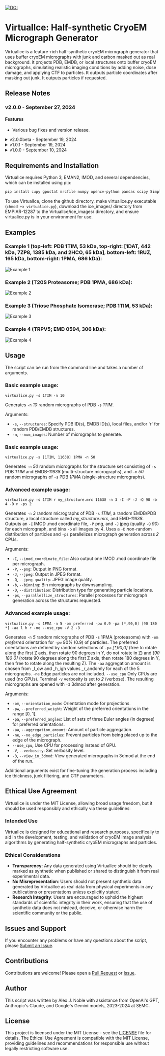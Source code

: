 [![DOI](https://zenodo.org/badge/DOI/10.5281/zenodo.13852111.svg)](https://doi.org/10.5281/zenodo.13852111)
# VirtualIce: Half-synthetic CryoEM Micrograph Generator

VirtualIce is a feature-rich half-synthetic cryoEM micrograph generator that uses buffer cryoEM micrographs with junk and carbon masked out as real background. It projects PDB, EMDB, or local structures onto buffer cryoEM micrographs, simulating realistic imaging conditions by adding noise, dose damage, and applying CTF to particles. It outputs particle coordinates after masking out junk. It outputs particles if requested.

## Release Notes

### v2.0.0 - September 27, 2024

#### Features

   - Various bug fixes and version release.

<details><summary>v2.0.0beta - September 19, 2024</summary><p>
 
   - Multiple structures per micrograph can now be requested (structure sets).
  - Use the same --structures flag followed by either a single structure or multiple. Supports any number of structure sets, like this: 
    - virtualice.py -s 1TIM [1PMA, 50882] [my_structure1.mrc, 3DRE, 6TIM]
  - The above command will make one set of micrographs with only PDB 1TIM, another set with PDB 1PMA and EMD-50882, and another set with a local file (my_structure1.mrc), PDB 3DRE, and PDB 6TIM.
  - Preferred orientation, particle distributions, and overlapping & aggregated particles are fully supported.
  - Filtering of edge, overlapping, and obscured particles is fully supported.
   - Coordinate files are saved independently in .star, .mod, and/or .coord files (one per structure in a structure set).
  - This update is significant because it allows for ground-truth datasets of heterogeneous proteins - e.g. continuous or discrete conformations, compositional heterogeneity, or completely different proteins.

</p></details>

<details><summary>v1.0.1 - September 19, 2024</summary><p>
 
   - Last release of VirtualIce for single-structure micrographs. Contains minor printout updates compared to v1.0.0.

</p></details>

<details><summary>v1.0.0 - September 10, 2024</summary><p>
 
   - Generates half-synthetic cryoEM micrographs and particles from buffer images and PDB IDs, EMDB IDs, or local files.
   - Creates coordinate files (.star, .mod, .coord), not including particles obscured by junk/substrate or too close to the edge.
   - Adds Poisson noise and dose-dependent damage to simulated frames and Gaussian noise to particles.
   - Applies the Contrast Transfer Function (CTF) to simulate microscope optics.
   - Control over overlapping particles and particle aggregation.
   - Outputs micrographs in MRC, PNG, and JPEG formats, and optionally cropped particles as MRCs.
   - Multi-core and GPU processing.
   - Extensive customization options including particle distribution, ice thickness, microscope parameters, and downsampling.

</p></details>

## Requirements and Installation

VirtualIce requires Python 3, EMAN2, IMOD, and several dependencies, which can be installed using pip:

```bash
pip install cupy gpustat mrcfile numpy opencv-python pandas scipy SimpleITK
```

To use VirtualIce, clone the github directory, make virtualice.py executable (`chmod +x virtualice.py`), download the ice_images/ directory from EMPIAR-12287 to the VirtualIce/ice_images/ directory, and ensure virtualice.py is in your environment for use.

## Examples


### Example 1 (top-left: PDB 1TIM, 53 kDa, top-right: [1DAT, 442 kDa, 7ZP8, 1385 kDa, and 2HCO, 65 kDa], bottom-left: 1RUZ, 165 kDa, bottom-right: 1PMA, 686 kDa):
![Example 1](example_images/VirtualIce_example1.png)

### Example 2 (T20S Proteasome; PDB 1PMA, 686 kDa):
![Example 2](example_images/VirtualIce_example2.png)

### Example 3 (Triose Phosphate Isomerase; PDB 1TIM, 53 kDa):
![Example 3](example_images/VirtualIce_example3.png)

### Example 4 (TRPV5; EMD 0594, 306 kDa):
![Example 4](example_images/VirtualIce_example4.png)

## Usage

The script can be run from the command line and takes a number of arguments.

### Basic example usage:

```
virtualice.py -s 1TIM -n 10
```

Generates `-n` _10_ random micrographs of PDB `-s` _1TIM_.

Arguments:

- `-s`, `--structures`: Specify PDB ID(s), EMDB ID(s), local files, and/or 'r' for random PDB/EMDB structures.
- `-n`, `--num_images`: Number of micrographs to generate.

### Basic example usage:

```
virtualice.py -s [1TIM, 11638] 1PMA -n 50
```

Generates `-n` _50_ random micrographs for the structure set consisting of `-s` PDB _1TIM_ and EMDB-_11638_ (multi-structure micrographs), and `-n` _50_ random micrographs of `-s` PDB _1PMA_ (single-structure micrographs).

### Advanced example usage:

```
virtualice.py -s 1TIM r my_structure.mrc 11638 -n 3 -I -P -J -Q 90 -b 4 -D n -ps 2
```

Generates `-n` _3_ random micrographs of PDB `-s` _1TIM_, a <i>r</i>andom EMDB/PDB structure, a local structure called _my_structure.mrc_, and EMD-_11638_. Outputs an `-I` IMOD .mod coordinate file, `-P` png, and `-J` jpeg (quality `-Q` _90_) for each micrograph, and bins `-b` all images by _4_. Uses a `-D` <i>n</i>on-random distribution of particles and `-ps` parallelizes micrograph generation across _2_ CPUs.

Arguments:

- `-I`, `--imod_coordinate_file`: Also output one IMOD .mod coordinate file per micrograph.
- `-P`, `--png`: Output in PNG format.
- `-J`, `--jpeg`: Output in JPEG format.
- `-Q`, `--jpeg-quality`: JPEG image quality.
- `-b`, `--binning`: Bin micrographs by downsampling.
- `-D`, `--distribution`: Distribution type for generating particle locations.
- `-ps`, `--parallellize_structures`: Parallel processes for micrograph generation across the structures requested.


### Advanced example usage:

```
virtualice.py -s 1PMA -n 5 -om preferred -pw 0.9 -pa [*,90,0] [90 180 *] -aa l h r -ne --use_cpu -V 2 -3
```

Generates `-n` _5_ random micrographs of PDB `-s` 1PMA (proteasome) with `-om` _preferred_ orientation for `-pw` 90% (0.9) of particles. The preferred orientations are defined by random selections of `-pa` _[*,90,0]_ (free to rotate along the first Z axis, then rotate 90 degrees in Y, do not rotate in Z) and _[90 180 0]_ (rotate 90 degrees along the first Z axis, then rotate 180 degrees in Y, then free to rotate along the resulting Z). The `-aa` aggregation amount is chosen from _l_ow and _h_igh values _r_andomly for each of the 5 micrographs. `-ne` Edge particles are not included. `--use_cpu` Only CPUs are used (no GPUs). Terminal `-V` verbosity is set to _2_ (verbose). The resulting micrographs are opened with `-3` 3dmod after generation.

Arguments:

- `-om`, `--orientation_mode`: Orientation mode for projections.
- `-pw`, `--preferred_weight`: Weight of the preferred orientations in the range [0, 1].
- `-pa`, `--preferred_angles`: List of sets of three Euler angles (in degrees) for preferred orientations.
- `-aa`, `--aggregation_amount`: Amount of particle aggregation.
- `-ne`, `--no_edge_particles`: Prevent particles from being placed up to the edge of the micrograph.
- `--use_cpu`, Use CPU for processing instead of GPU.
- `-V`, `--verbosity`: Set verbosity level.
- `-3`, `--view_in_3dmod`: View generated micrographs in 3dmod at the end of the run.

Additional arguments exist for fine-tuning the generation process including ice thickness, junk filtering, and CTF parameters.

## Ethical Use Agreement

VirtualIce is under the MIT License, allowing broad usage freedom, but it should be used responsibly and ethically via these guidelines:

### Intended Use

VirtualIce is designed for educational and research purposes, specifically to aid in the development, testing, and validation of cryoEM image analysis algorithms by generating half-synthetic cryoEM micrographs and particles.

### Ethical Considerations

- **Transparency**: Any data generated using VirtualIce should be clearly marked as synthetic when published or shared to distinguish it from real experimental data.
- **No Misrepresentation**: Users should not present synthetic data generated by VirtualIce as real data from physical experiments in any publications or presentations unless explicitly stated.
- **Research Integrity**: Users are encouraged to uphold the highest standards of scientific integrity in their work, ensuring that the use of synthetic data does not mislead, deceive, or otherwise harm the scientific community or the public.

## Issues and Support

If you encounter any problems or have any questions about the script, please [Submit an Issue](https://github.com/alexjnoble/VirtualIce/issues).

## Contributions

Contributions are welcome! Please open a [Pull Request](https://github.com/alexjnoble/VirtualIce/pulls) or [Issue](https://github.com/alexjnoble/VirtualIce/issues).

## Author

This script was written by Alex J. Noble with assistance from OpenAI's GPT, Anthropic's Claude, and Google's Gemini models, 2023-2024 at SEMC.

## License

This project is licensed under the MIT License - see the [LICENSE](LICENSE) file for details.
The Ethical Use Agreement is compatible with the MIT License, providing guidelines and recommendations for responsible use without legally restricting software use.
